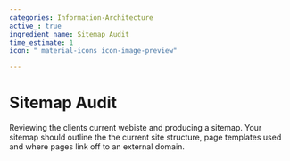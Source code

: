 ```yaml
---
categories: Information-Architecture
active_: true
ingredient_name: Sitemap Audit
time_estimate: 1
icon: " material-icons icon-image-preview"

---
```

# **Sitemap Audit**

Reviewing the clients current webiste and producing a sitemap. Your sitemap should outline the the current site structure, page templates used and where pages link off to an external domain.